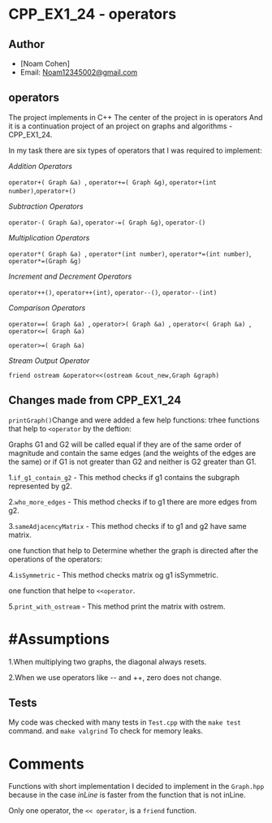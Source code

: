 # CPP_EX1_24 - operators


## Author
- [Noam Cohen]
- Email: Noam12345002@gmail.com

## operators

The project implements in C++
The center of the project in  is operators 
And it is a continuation project of an project on graphs and algorithms - CPP_EX1_24.

In my task there are six types of operators that I was required to implement:

*Addition Operators*

`operator+( Graph &a) `, `operator+=( Graph &g)`, `operator+(int number)`,`operator+() `



*Subtraction Operators*

`operator-( Graph &a)`, `operator-=( Graph &g)`, `operator-() `
 


*Multiplication Operators*

`operator*( Graph &a) `, `operator*(int number)`, `operator*=(int number)`, `operator*=(Graph &g)`



*Increment and Decrement Operators*

`operator++()`, `operator++(int)`, `operator--()`, `operator--(int)`


  
*Comparison Operators*

`operator==( Graph &a) `, `operator>( Graph &a) `, `operator<( Graph &a) `, `operator<=( Graph &a)`

`operator>=( Graph &a) `



*Stream Output Operator*

`friend ostream &operator<<(ostream &cout_new,Graph &graph)`


## Changes made from CPP_EX1_24 
`printGraph()`Change 
and were added a few help functions:
trhee functions that help to `<operator` by the deftion:

Graphs G1 and G2 will be called equal if they are of the same order of magnitude and
contain the same edges (and the weights of the edges are the same)
or if G1 is not greater than G2 and neither is G2 greater than G1.

1.`if_g1_contain_g2` - This method checks if g1 contains the subgraph represented by g2.

2.`who_more_edges` -   This method checks if to g1 there are  more edges from g2.

3.`sameAdjacencyMatrix` - This method checks if to g1 and g2 have same matrix.

one function that help to Determine whether the graph is directed after the operations of the operators:

4.`isSymmetric` - This method checks matrix og g1 isSymmetric.

one function that helpe to `<<operator`.

5.`print_with_ostream` - This method print the matrix with ostrem.

# #Assumptions
1.When multiplying two graphs, the diagonal always resets.

2.When we use operators like -- and ++, zero does not change.

## Tests
My code was checked with many tests in `Test.cpp` with the `make test` command.
and `make valgrind` To check for memory leaks.

# Comments 

Functions with short implementation I decided to implement in the `Graph.hpp` 
because in the case *inLine* is faster
from the function that is not inLine.

Only one operator, the `<< operator`, is a `friend` function.